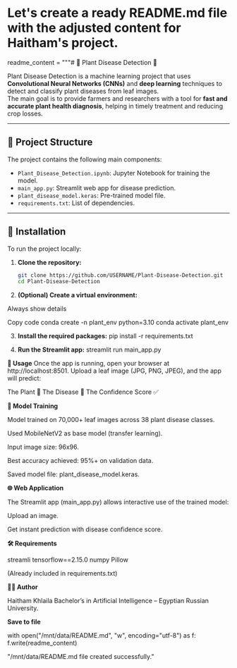 # Let's create a ready README.md file with the adjusted content for Haitham's project.

readme_content = """# 🌱 Plant Disease Detection 🔎

Plant Disease Detection is a machine learning project that uses **Convolutional Neural Networks (CNNs)** and **deep learning** techniques to detect and classify plant diseases from leaf images.  
The main goal is to provide farmers and researchers with a tool for **fast and accurate plant health diagnosis**, helping in timely treatment and reducing crop losses.

---

## 📂 Project Structure

The project contains the following main components:

- `Plant_Disease_Detection.ipynb`: Jupyter Notebook for training the model.
- `main_app.py`: Streamlit web app for disease prediction.
- `plant_disease_model.keras`: Pre-trained model file.
- `requirements.txt`: List of dependencies.

---

## 🚀 Installation

To run the project locally:

1. **Clone the repository:**
   ```bash
   git clone https://github.com/USERNAME/Plant-Disease-Detection.git
   cd Plant-Disease-Detection


2. **(Optional) Create a virtual environment:**


Always show details

Copy code
conda create -n plant_env python=3.10
conda activate plant_env

3. **Install the required packages:**
pip install -r requirements.txt

4. **Run the Streamlit app:**
streamlit run main_app.py

**🌿 Usage**
Once the app is running, open your browser at http://localhost:8501.
Upload a leaf image (JPG, PNG, JPEG), and the app will predict:

The Plant 🌱
The Disease 🐛
The Confidence Score ✅

**🧠 Model Training**

Model trained on 70,000+ leaf images across 38 plant disease classes.

Used MobileNetV2 as base model (transfer learning).

Input image size: 96x96.

Best accuracy achieved: 95%+ on validation data.

Saved model file: plant_disease_model.keras.

**🌐 Web Application**

The Streamlit app (main_app.py) allows interactive use of the trained model:

Upload an image.

Get instant prediction with disease confidence score.


**🛠️ Requirements**

streamli
tensorflow==2.15.0
numpy
Pillow

(Already included in requirements.txt)

**👨‍💻 Author**

Haitham Khlaila
Bachelor’s in Artificial Intelligence – Egyptian Russian University.


**Save to file**

with open("/mnt/data/README.md", "w", encoding="utf-8") as f:
f.write(readme_content)

"/mnt/data/README.md file created successfully."